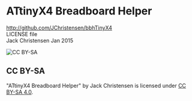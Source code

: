 # ATtinyX4 Breadboard Helper #
http://github.com/JChristensen/bbhTinyX4  
LICENSE file  
Jack Christensen Jan 2015  

![CC BY-SA](http://mirrors.creativecommons.org/presskit/buttons/88x31/png/by-sa.png)
## CC BY-SA ##
"ATtinyX4 Breadboard Helper" by Jack Christensen is licensed under [CC BY-SA 4.0](http://creativecommons.org/licenses/by-sa/4.0/).
